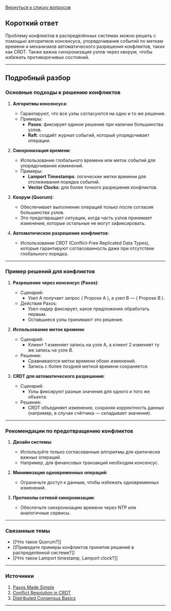 [Вернуться к списку вопросов](3.%20Список%20вопросов)

## Короткий ответ

Проблему конфликтов в распределённых системах можно решить с помощью алгоритмов консенсуса, упорядочивания событий по меткам времени и механизмов автоматического разрешения конфликтов, таких как CRDT. Также важна синхронизация узлов через кворум, чтобы избежать противоречивых состояний.

---

## Подробный разбор

### Основные подходы к решению конфликтов

1. **Алгоритмы консенсуса**:
   - Гарантируют, что все узлы согласуются на одно и то же решение.
   - Примеры:
     - **Paxos**: фиксирует единое решение при наличии большинства узлов.
     - **Raft**: создаёт журнал событий, который упорядочивает операции.

2. **Синхронизация времени**:
   - Использование глобального времени или меток событий для упорядочивания изменений.
   - Примеры:
     - **Lamport Timestamps**: логические метки времени для отслеживания порядка событий.
     - **Vector Clocks**: для более точного разрешения конфликтов.

3. **Кворум (Quorum)**:
   - Обеспечивает выполнение операций только после согласия большинства узлов.
   - Это предотвращает ситуации, когда часть узлов принимает изменения, которые остальные не могут зафиксировать.

4. **Автоматическое разрешение конфликтов**:
   - Использование CRDT (Conflict-Free Replicated Data Types), которые гарантируют согласованность даже при отсутствии глобального порядка.

---

### Пример решений для конфликтов

1. **Разрешение через консенсус (Paxos)**:
   - Сценарий:
     - Узел A получает запрос \( Propose A \), а узел B — \( Propose B \).
   - Действия Paxos:
     - Узел-лидер фиксирует, какое предложение обработать первым.
     - Оставшиеся узлы принимают это решение.

2. **Использование меток времени**:
   - Сценарий:
     - Клиент 1 изменяет запись на узле A, а клиент 2 изменяет ту же запись на узле B.
   - Решение:
     - Сравниваются метки времени обоих изменений.
     - Запись с более поздней меткой времени сохраняется.

3. **CRDT для автоматического разрешения**:
   - Сценарий:
     - Узлы фиксируют разные значения для одного и того же объекта.
   - Решение:
     - CRDT объединяет изменения, сохраняя корректность данных (например, в случае счётчика — складывает значения).

---

### Рекомендации по предотвращению конфликтов

1. **Дизайн системы**:
   - Используйте только согласованные алгоритмы для критически важных операций.
   - Например, для финансовых транзакций необходим консенсус.

2. **Минимизация одновременных операций**:
   - Ограничьте доступ к данным, чтобы избежать одновременных изменений.

3. **Протоколы сетевой синхронизации**:
   - Обеспечьте синхронизацию времени через NTP или аналогичные сервисы.

---

### Связанные темы

- [[Что такое Quorum?]]
- [[Приведите примеры конфликтов принятия решений в распределённой системе?]]
- [[Что такое Lamport timestamp, Lamport clock?]]

---

### Источники

1. [Paxos Made Simple](https://lamport.azurewebsites.net/pubs/paxos-simple.pdf)
2. [Conflict Resolution in CRDT](https://crdt.tech/)
3. [Distributed Consensus Basics](https://raft.github.io/)

---